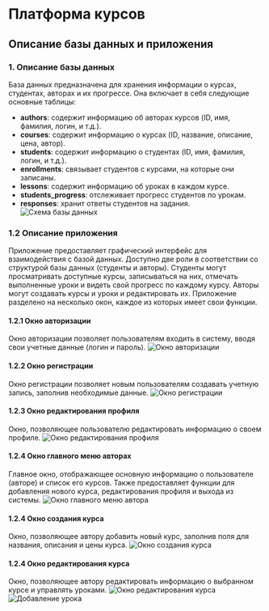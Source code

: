 # Платформа курсов

## Описание базы данных и приложения

### 1. Описание базы данных
База данных предназначена для хранения информации о курсах, студентах, авторах и их прогрессе. Она включает в себя следующие основные таблицы:

- **authors**: содержит информацию об авторах курсов (ID, имя, фамилия, логин, и т.д.).
- **courses**: содержит информацию о курсах (ID, название, описание, цена, автор).
- **students**: содержит информацию о студентах (ID, имя, фамилия, логин, и т.д.).
- **enrollments**: связывает студентов с курсами, на которые они записаны.
- **lessons**: содержит информацию об уроках в каждом курсе.
- **students_progress**: отслеживает прогресс студентов по урокам.
- **responses**: хранит ответы студентов на задания.
![Схема базы данных](https://2.downloader.disk.yandex.ru/preview/5fe3ea6cc03ae7466556e0b79d3d09f3352247261d99512f104ef75b748e6361/inf/-lC2w3XpjqLOe9Yp0aEoDqZzqg_m9StX49O66G_xT5ytiTSdl8F08l3fpvASq3kqZMxM_lA1W3TNtPcgkzp3Gw%3D%3D?uid=366235886&filename=схема.png&disposition=inline&hash=&limit=0&content_type=image%2Fpng&owner_uid=366235886&tknv=v2&size=1920x925)

### 1.2 Описание приложения
Приложение предоставляет графический интерфейс для взаимодействия с базой данных. Доступно две роли в соответствии со структурой базы данных (студенты и авторы). Студенты могут просматривать доступные курсы, записываться на них, отмечать выполненные уроки и видеть свой прогресс по каждому курсу. Авторы могут создавать курсы и уроки и редактировать их. Приложение разделено на несколько окон, каждое из которых имеет свои функции.

#### 1.2.1 Окно авторизации
Окно авторизации позволяет пользователям входить в систему, вводя свои учетные данные (логин и пароль).
![Окно авторизации](https://disk.yandex.ru/i/YedbFhw5wx4dfg)

#### 1.2.2 Окно регистрации
Окно регистрации позволяет новым пользователям создавать учетную запись, заполнив необходимые данные.
![Окно регистрации](https://disk.yandex.ru/i/AiQ-QGBvTbGt7A)

#### 1.2.3 Окно редактирования профиля
Окно, позволяющее пользователю редактировать информацию о своем профиле.
![Окно редактирования профиля](https://disk.yandex.ru/i/DwJvWoH87cqhLQ)

#### 1.2.4 Окно главного меню авторах
Главное окно, отображающее основную информацию о пользователе (авторе) и список его курсов. Также предоставляет функции для добавления нового курса, редактирования профиля и выхода из системы.
![Окно главного меню автора](https://disk.yandex.ru/i/EDNjSRGVU13p0A)

#### 1.2.4 Окно создания курса
Окно, позволяющее автору добавить новый курс, заполнив поля для названия, описания и цены курса.
![Окно создания курса](https://disk.yandex.ru/i/mlTPo4h-AbMDcA)

#### 1.2.4 Окно редактирования курса
Окно, позволяющее автору редактировать информацию о выбранном курсе и управлять уроками.
![Окно редактирования курса](https://disk.yandex.ru/i/QlFm4V5d4FzpkA)
![Добавление урока](https://disk.yandex.ru/i/TILtSgusZC3nsg)
